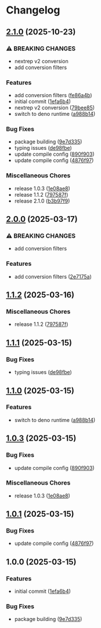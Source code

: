 # Changelog

## [2.1.0](https://github.com/jake-walker/workout-converter/compare/v2.0.0...v2.1.0) (2025-10-23)


### ⚠ BREAKING CHANGES

* nextrep v2 conversion
* add conversion filters

### Features

* add conversion filters ([fe86a4b](https://github.com/jake-walker/workout-converter/commit/fe86a4b0b9e20c3ce2598bd67889bd3735a8a28c))
* initial commit ([1efa6b4](https://github.com/jake-walker/workout-converter/commit/1efa6b4b1b4b11cbf1da38f20965d03e4a00abe7))
* nextrep v2 conversion ([79bee85](https://github.com/jake-walker/workout-converter/commit/79bee8585d1439281a21521cbd104503b286005d))
* switch to deno runtime ([a988b14](https://github.com/jake-walker/workout-converter/commit/a988b142afc3f85967b2a9b273e06096cede17ad))


### Bug Fixes

* package building ([9e7d335](https://github.com/jake-walker/workout-converter/commit/9e7d3352da71e6454a583bbab98b5bfc6b51b4eb))
* typing issues ([de98fbe](https://github.com/jake-walker/workout-converter/commit/de98fbe4d1a8dbc6efbcd9f42a530023161faec1))
* update compile config ([890f903](https://github.com/jake-walker/workout-converter/commit/890f903cdf823abe079880d581342beb1ee84e26))
* update compile config ([4876f97](https://github.com/jake-walker/workout-converter/commit/4876f97008c1c3a5691b1af74ce28beaa87f1ad3))


### Miscellaneous Chores

* release 1.0.3 ([1e08ae8](https://github.com/jake-walker/workout-converter/commit/1e08ae877f9a4fda4e91e8649dd0a26b8782824d))
* release 1.1.2 ([797587f](https://github.com/jake-walker/workout-converter/commit/797587f035ea39c3f10387482de434ded0885541))
* release 2.1.0 ([b3b97f9](https://github.com/jake-walker/workout-converter/commit/b3b97f9061d8a77def31e1edeec185aa6a1cc7cd))

## [2.0.0](https://github.com/jake-walker/workout-converter/compare/v1.1.2...v2.0.0) (2025-03-17)


### ⚠ BREAKING CHANGES

* add conversion filters

### Features

* add conversion filters ([2e7175a](https://github.com/jake-walker/workout-converter/commit/2e7175a16410e29295d2c8bc6b85232319c354c7))

## [1.1.2](https://github.com/jake-walker/workout-converter/compare/v1.1.1...v1.1.2) (2025-03-16)


### Miscellaneous Chores

* release 1.1.2 ([797587f](https://github.com/jake-walker/workout-converter/commit/797587f035ea39c3f10387482de434ded0885541))

## [1.1.1](https://github.com/jake-walker/workout-converter/compare/v1.1.0...v1.1.1) (2025-03-15)


### Bug Fixes

* typing issues ([de98fbe](https://github.com/jake-walker/workout-converter/commit/de98fbe4d1a8dbc6efbcd9f42a530023161faec1))

## [1.1.0](https://github.com/jake-walker/workout-converter/compare/v1.0.3...v1.1.0) (2025-03-15)


### Features

* switch to deno runtime ([a988b14](https://github.com/jake-walker/workout-converter/commit/a988b142afc3f85967b2a9b273e06096cede17ad))

## [1.0.3](https://github.com/jake-walker/workout-converter/compare/v1.0.1...v1.0.3) (2025-03-15)


### Bug Fixes

* update compile config ([890f903](https://github.com/jake-walker/workout-converter/commit/890f903cdf823abe079880d581342beb1ee84e26))


### Miscellaneous Chores

* release 1.0.3 ([1e08ae8](https://github.com/jake-walker/workout-converter/commit/1e08ae877f9a4fda4e91e8649dd0a26b8782824d))

## [1.0.1](https://github.com/jake-walker/workout-converter/compare/v1.0.0...v1.0.1) (2025-03-15)


### Bug Fixes

* update compile config ([4876f97](https://github.com/jake-walker/workout-converter/commit/4876f97008c1c3a5691b1af74ce28beaa87f1ad3))

## 1.0.0 (2025-03-15)


### Features

* initial commit ([1efa6b4](https://github.com/jake-walker/workout-converter/commit/1efa6b4b1b4b11cbf1da38f20965d03e4a00abe7))


### Bug Fixes

* package building ([9e7d335](https://github.com/jake-walker/workout-converter/commit/9e7d3352da71e6454a583bbab98b5bfc6b51b4eb))
